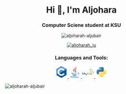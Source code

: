<h1 align="center">Hi 👋, I'm Aljohara</h1>
<h3 align="center">Computer Sciene student at KSU</h3>

<p align="center"> <img src="https://komarev.com/ghpvc/?username=aljoharah-aljubair&label=Profile%20views&color=0e75b6&style=flat" alt="aljoharah-aljubair" /> </p>

<p align="center"> <a href="https://twitter.com/aljoharah_ju" target="blank"><img src="https://img.shields.io/twitter/follow/aljoharah_ju?logo=twitter&style=for-the-badge" alt="aljoharah_ju" /></a> </p>



<h3 align="center">Languages and Tools:</h3>
<p align="center"> <a href="https://www.cprogramming.com/" target="_blank" rel="noreferrer"> <img src="https://raw.githubusercontent.com/devicons/devicon/master/icons/c/c-original.svg" alt="c" width="40" height="40"/> </a> <a href="https://www.java.com" target="_blank" rel="noreferrer"> <img src="https://raw.githubusercontent.com/devicons/devicon/master/icons/java/java-original.svg" alt="java" width="40" height="40"/> </a> <a href="https://www.mysql.com/" target="_blank" rel="noreferrer"> <img src="https://raw.githubusercontent.com/devicons/devicon/master/icons/mysql/mysql-original-wordmark.svg" alt="mysql" width="40" height="40"/> </a> <a href="https://www.python.org" target="_blank" rel="noreferrer"> <img src="https://raw.githubusercontent.com/devicons/devicon/master/icons/python/python-original.svg" alt="python" width="40" height="40"/> </a> </p>
<p><img align="center" src="https://github-readme-stats.vercel.app/api/top-langs?username=aljoharah-aljubair&show_icons=true&locale=en&layout=compact" alt="aljoharah-aljubair" /></p>
